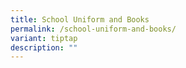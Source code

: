 ```yaml
---
title: School Uniform and Books
permalink: /school-uniform-and-books/
variant: tiptap
description: ""
---
```


